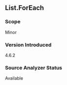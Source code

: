 ﻿## List<T>.ForEach  

### Scope  
Minor

###  Version Introduced
4.6.2
    
### Source Analyzer Status
Available